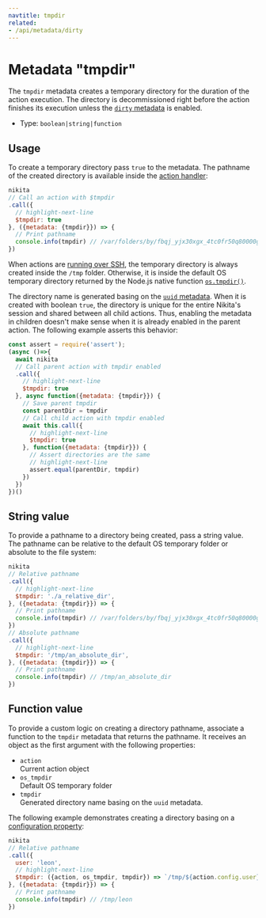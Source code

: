 ```yaml
---
navtitle: tmpdir
related:
- /api/metadata/dirty
---
```


# Metadata "tmpdir"

The `tmpdir` metadata creates a temporary directory for the duration of the action execution.  The directory is decommissioned right before the action finishes its execution unless the [`dirty` metadata](/current/api/metadata/dirty) is enabled.

* Type: `boolean|string|function`

## Usage

To create a temporary directory pass `true` to the metadata. The pathname of the created directory is available inside the [action handler](/current/api/handler):

```js
nikita
// Call an action with $tmpdir
.call({
  // highlight-next-line
  $tmpdir: true
}, ({metadata: {tmpdir}}) => {
  // Print pathname
  console.info(tmpdir) // /var/folders/by/fbqj_yjx30xgx_4tc0fr50q80000gn/T/nikita-005a47fc-0d7d-49c2-9411-c4989e6c16f3
})
```

When actions are [running over SSH](/current/guide/local_remote), the temporary directory is always created inside the `/tmp` folder. Otherwise, it is inside the default OS temporary directory returned by the Node.js native function [`os.tmpdir()`](https://nodejs.org/api/os.html#os_os_tmpdir).

The directory name is generated basing on the [`uuid` metadata](/current/api/metadata/uuid). When it is created with boolean `true`, the directory is unique for the entire Nikita's session and shared between all child actions. Thus, enabling the metadata in children doesn't make sense when it is already enabled in the parent action. The following example asserts this behavior:

```js
const assert = require('assert');
(async ()=>{
  await nikita
  // Call parent action with tmpdir enabled
  .call({
    // highlight-next-line
    $tmpdir: true
  }, async function({metadata: {tmpdir}}) {
    // Save parent tmpdir
    const parentDir = tmpdir
    // Call child action with tmpdir enabled
    await this.call({
      // highlight-next-line
      $tmpdir: true
    }, function({metadata: {tmpdir}}) {
      // Assert directories are the same
      // highlight-next-line
      assert.equal(parentDir, tmpdir)
    })
  })
})()
```

## String value

To provide a pathname to a directory being created, pass a string value. The pathname can be relative to the default OS temporary folder or absolute to the file system:

```js
nikita
// Relative pathname
.call({
  // highlight-next-line
  $tmpdir: './a_relative_dir',
}, ({metadata: {tmpdir}}) => {
  // Print pathname
  console.info(tmpdir) // /var/folders/by/fbqj_yjx30xgx_4tc0fr50q80000gn/T/a_relative_dir
})
// Absolute pathname
.call({
  // highlight-next-line
  $tmpdir: '/tmp/an_absolute_dir',
}, ({metadata: {tmpdir}}) => {
  // Print pathname
  console.info(tmpdir) // /tmp/an_absolute_dir
})
```

## Function value

To provide a custom logic on creating a directory pathname, associate a function to the `tmpdir` metadata that returns the pathname. It receives an object as the first argument with the following properties:

- `action`   
  Current action object
- `os_tmpdir`   
  Default OS temporary folder
- `tmpdir`   
  Generated directory name basing on the `uuid` metadata.
  
The following example demonstrates creating a directory basing on a [configuration property](/current/api/config):

```js
nikita
// Relative pathname
.call({
  user: 'leon',
  // highlight-next-line
  $tmpdir: ({action, os_tmpdir, tmpdir}) => `/tmp/${action.config.user}`
}, ({metadata: {tmpdir}}) => {
  // Print pathname
  console.info(tmpdir) // /tmp/leon
})
```
